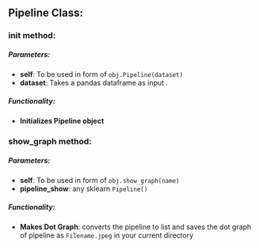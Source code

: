 ## Pipeline Class:
### __init__ method:
##### Parameters:
* **self**: To be used in form of `obj.Pipeline(dataset)`
* **dataset**: Takes a pandas dataframe as input .
##### Functionality:
* **Initializes Pipeline object** 
### show_graph method:
##### Parameters:
* **self**: To be used in form of `obj.show_graph(name)`
* **pipeline_show**: any sklearn `Pipeline()` 
##### Functionality:
* **Makes Dot Graph**: converts the pipeline to list and saves the dot graph of pipeline as `Filename.jpeg` in your current directory 